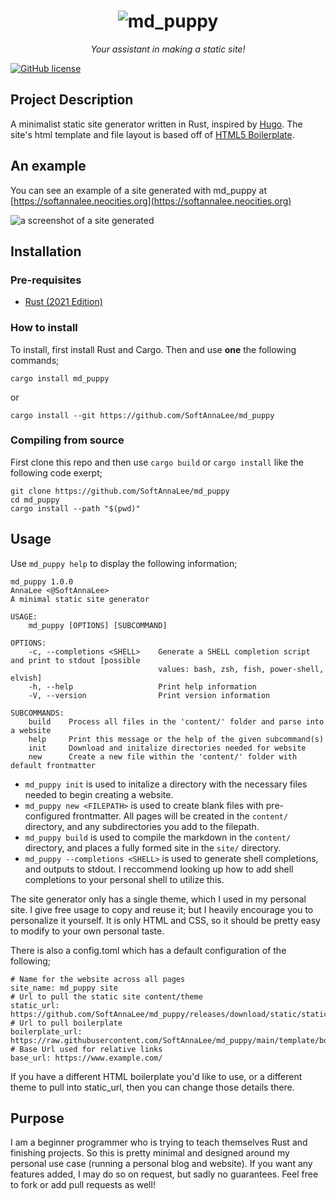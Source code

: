 <h1 align="center"><img src="https://raw.githubusercontent.com/SoftAnnaLee/md_puppy/main/img/title.png" alt="md_puppy"></h1>
<p align="center"><em>Your assistant in making a static site!</em></p>

[![GitHub license](https://img.shields.io/github/license/SoftAnnaLee/md_puppy?color=FFCDB2&style=for-the-badge)](https://github.com/SoftAnnaLee/md_puppy/blob/main/LICENSE.txt)

## Project Description

A minimalist static site generator written in Rust, inspired by [Hugo](https://gohugo.io/). The site's html template and file layout is based off of [HTML5 Boilerplate](https://html5boilerplate.com/).

## An example

You can see an example of a site generated with md_puppy at [https://softannalee.neocities.org](https://softannalee.neocities.org)

![a screenshot of a site generated](https://raw.githubusercontent.com/SoftAnnaLee/md_puppy/main/img/screenshot.png)

## Installation

### Pre-requisites

- [Rust (2021 Edition)](https://www.rust-lang.org/learn/get-started)

### How to install
To install, first install Rust and Cargo. Then and use **one** the following commands;

`cargo install md_puppy`

or

`cargo install --git https://github.com/SoftAnnaLee/md_puppy`

### Compiling from source

First clone this repo and then use `cargo build` or `cargo install` like the following code exerpt;

```
git clone https://github.com/SoftAnnaLee/md_puppy
cd md_puppy
cargo install --path "$(pwd)"
```

## Usage

Use `md_puppy help` to display the following information;

```
md_puppy 1.0.0
AnnaLee <@SoftAnnaLee>
A minimal static site generator

USAGE:
    md_puppy [OPTIONS] [SUBCOMMAND]

OPTIONS:
    -c, --completions <SHELL>    Generate a SHELL completion script and print to stdout [possible
                                 values: bash, zsh, fish, power-shell, elvish]
    -h, --help                   Print help information
    -V, --version                Print version information

SUBCOMMANDS:
    build    Process all files in the 'content/' folder and parse into a website
    help     Print this message or the help of the given subcommand(s)
    init     Download and initalize directories needed for website
    new      Create a new file within the 'content/' folder with default frontmatter
```

- `md_puppy init` is used to initalize a directory with the necessary files needed to begin creating a website.
- `md_puppy new <FILEPATH>` is used to create blank files with pre-configured frontmatter. All pages will be created in the `content/` directory, and any subdirectories you add to the filepath.
- `md_puppy build` is used to compile the markdown in the `content/` directory, and places a fully formed site in the `site/` directory.
- `md_puppy --completions <SHELL>` is used to generate shell completions, and outputs to stdout. I reccommend looking up how to add shell completions to your personal shell to utilize this.

The site generator only has a single theme, which I used in my personal site. I give free usage to copy and reuse it; but I heavily encourage you to personalize it yourself. It is only HTML and CSS, so it should be pretty easy to modify to your own personal taste.

There is also a config.toml which has a default configuration of the following;
```
# Name for the website across all pages
site_name: md_puppy site
# Url to pull the static site content/theme
static_url: https://github.com/SoftAnnaLee/md_puppy/releases/download/static/static.zip
# Url to pull boilerplate
boilerplate_url: https://raw.githubusercontent.com/SoftAnnaLee/md_puppy/main/template/boilerplate.html
# Base Url used for relative links
base_url: https://www.example.com/
```

If you have a different HTML boilerplate you'd like to use, or a different theme to pull into static_url, then you can change those details there.

## Purpose

I am a beginner programmer who is trying to teach themselves Rust and finishing projects. So this is pretty minimal and designed around my personal use case (running a personal blog and website). If you want any features added, I may do so on request, but sadly no guarantees. Feel free to fork or add pull requests as well!
